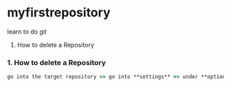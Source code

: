 # myfirstrepository
learn to do git
1. How to delete a Repository


### 1. How to delete a Repository

```cmd
go into the target repository >> go into **settings** >> under **options** >> Scroll the page to the bottom **Danger Zone** >> and the forth is to delete the Repository
```
